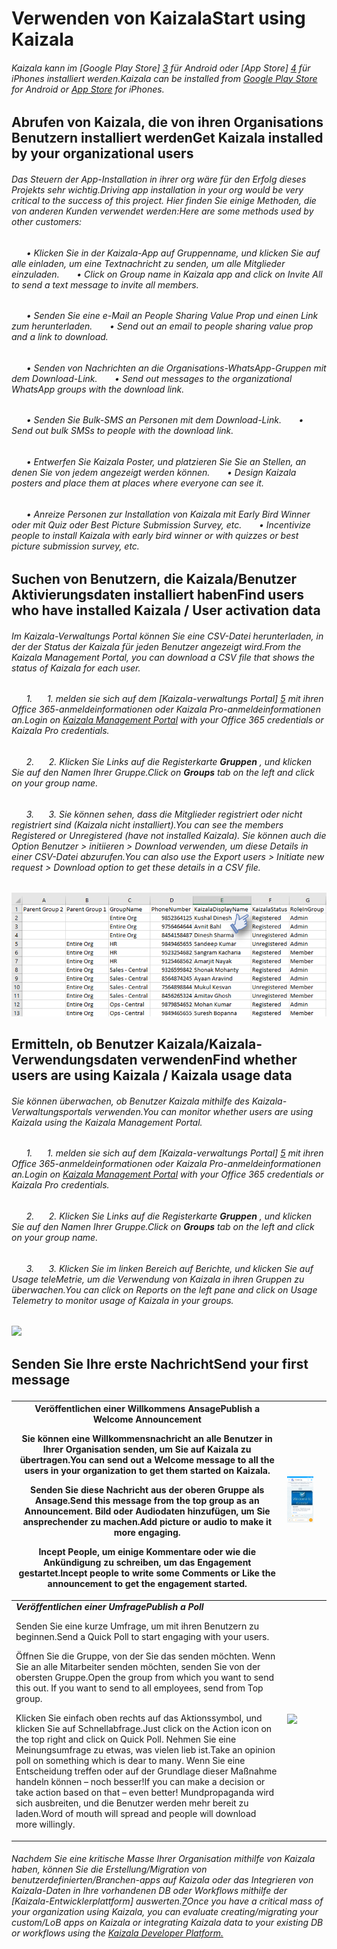 [3]: https://play.google.com/store/apps/details?id=com.microsoft.mobile.polymer&hl=en
[4]: https://itunes.apple.com/in/app/microsoft-kaizala/id1112208399?mt=8
[5]: http://manage.kaiza.la/
[7]: https://github.com/MicrosoftDocs/kaizala-docs
# <a name="start-using-kaizala"></a><span data-ttu-id="49721-101">Verwenden von Kaizala</span><span class="sxs-lookup"><span data-stu-id="49721-101">Start using Kaizala</span></span>
###### <a name="kaizala-can-be-installed-from-google-play-store3-for-android-or-app-store4-for-iphones"></a><span data-ttu-id="49721-102">Kaizala kann im [Google Play Store] [ 3] für Android oder [App Store] [ 4] für iPhones installiert werden.</span><span class="sxs-lookup"><span data-stu-id="49721-102">Kaizala can be installed from [Google Play Store][3] for Android or [App Store][4] for iPhones.</span></span>
##  <a name="get-kaizala-installed-by-your-organizational-users"></a><span data-ttu-id="49721-103">Abrufen von Kaizala, die von ihren Organisations Benutzern installiert werden</span><span class="sxs-lookup"><span data-stu-id="49721-103">Get Kaizala installed by your organizational users</span></span>
###### <a name="driving-app-installation-in-your-org-would-be-very-critical-to-the-success-of-this-project-here-are-some-methods-used-by-other-customers"></a><span data-ttu-id="49721-104">Das Steuern der App-Installation in ihrer org wäre für den Erfolg dieses Projekts sehr wichtig.</span><span class="sxs-lookup"><span data-stu-id="49721-104">Driving app installation in your org would be very critical to the success of this project.</span></span> <span data-ttu-id="49721-105">Hier finden Sie einige Methoden, die von anderen Kunden verwendet werden:</span><span class="sxs-lookup"><span data-stu-id="49721-105">Here are some methods used by other customers:</span></span>
###### <a name="nbspnbspnbspnbspnbspnbsp----click-on-group-name-in-kaizala-app-and-click-on-invite-all-to-send-a-text-message-to-invite-all-members"></a><span data-ttu-id="49721-106">&nbsp;&nbsp;&nbsp;&nbsp;&nbsp;&nbsp;• Klicken Sie in der Kaizala-App auf Gruppenname, und klicken Sie auf alle einladen, um eine Textnachricht zu senden, um alle Mitglieder einzuladen.</span><span class="sxs-lookup"><span data-stu-id="49721-106">&nbsp;&nbsp;&nbsp;&nbsp;&nbsp;&nbsp; •   Click on Group name in Kaizala app and click on Invite All to send a text message to invite all members.</span></span>
###### <a name="nbspnbspnbspnbspnbspnbsp----send-out-an-email-to-people-sharing-value-prop-and-a-link-to-download"></a><span data-ttu-id="49721-107">&nbsp;&nbsp;&nbsp;&nbsp;&nbsp;&nbsp;• Senden Sie eine e-Mail an People Sharing Value Prop und einen Link zum herunterladen.</span><span class="sxs-lookup"><span data-stu-id="49721-107">&nbsp;&nbsp;&nbsp;&nbsp;&nbsp;&nbsp; •   Send out an email to people sharing value prop and a link to download.</span></span>
###### <a name="nbspnbspnbspnbspnbspnbsp----send-out-messages-to-the-organizational-whatsapp-groups-with-the-download-link"></a><span data-ttu-id="49721-108">&nbsp;&nbsp;&nbsp;&nbsp;&nbsp;&nbsp;• Senden von Nachrichten an die Organisations-WhatsApp-Gruppen mit dem Download-Link.</span><span class="sxs-lookup"><span data-stu-id="49721-108">&nbsp;&nbsp;&nbsp;&nbsp;&nbsp;&nbsp; •   Send out messages to the organizational WhatsApp groups with the download link.</span></span>   
###### <a name="nbspnbspnbspnbspnbspnbsp----send-out-bulk-smss-to-people-with-the-download-link"></a><span data-ttu-id="49721-109">&nbsp;&nbsp;&nbsp;&nbsp;&nbsp;&nbsp;• Senden Sie Bulk-SMS an Personen mit dem Download-Link.</span><span class="sxs-lookup"><span data-stu-id="49721-109">&nbsp;&nbsp;&nbsp;&nbsp;&nbsp;&nbsp; •   Send out bulk SMSs to people with the download link.</span></span> 
###### <a name="nbspnbspnbspnbspnbspnbsp----design-kaizala-posters-and-place-them-at-places-where-everyone-can-see-it"></a><span data-ttu-id="49721-110">&nbsp;&nbsp;&nbsp;&nbsp;&nbsp;&nbsp;• Entwerfen Sie Kaizala Poster, und platzieren Sie Sie an Stellen, an denen Sie von jedem angezeigt werden können.</span><span class="sxs-lookup"><span data-stu-id="49721-110">&nbsp;&nbsp;&nbsp;&nbsp;&nbsp;&nbsp; •   Design Kaizala posters and place them at places where everyone can see it.</span></span>
###### <a name="nbspnbspnbspnbspnbspnbsp----incentivize-people-to-install-kaizala-with-early-bird-winner-or-with-quizzes-or-best-picture-submission-survey-etc"></a><span data-ttu-id="49721-111">&nbsp;&nbsp;&nbsp;&nbsp;&nbsp;&nbsp;• Anreize Personen zur Installation von Kaizala mit Early Bird Winner oder mit Quiz oder Best Picture Submission Survey, etc.</span><span class="sxs-lookup"><span data-stu-id="49721-111">&nbsp;&nbsp;&nbsp;&nbsp;&nbsp;&nbsp; •   Incentivize people to install Kaizala with early bird winner or with quizzes or best picture submission survey, etc.</span></span>
##  <a name="find-users-who-have-installed-kaizala--user-activation-data"></a><span data-ttu-id="49721-112">Suchen von Benutzern, die Kaizala/Benutzer Aktivierungsdaten installiert haben</span><span class="sxs-lookup"><span data-stu-id="49721-112">Find users who have installed Kaizala / User activation data</span></span>
###### <a name="from-the-kaizala-management-portal-you-can-download-a-csv-file-that-shows-the-status-of-kaizala-for-each-user"></a><span data-ttu-id="49721-113">Im Kaizala-Verwaltungs Portal können Sie eine CSV-Datei herunterladen, in der der Status der Kaizala für jeden Benutzer angezeigt wird.</span><span class="sxs-lookup"><span data-stu-id="49721-113">From the Kaizala Management Portal, you can download a CSV file that shows the status of Kaizala for each user.</span></span>
###### <a name="nbspnbspnbspnbspnbspnbsp1---login-on-kaizala-management-portal5-with-your-office-365-credentials-or-kaizala-pro-credentials"></a><span data-ttu-id="49721-114">&nbsp;&nbsp;&nbsp;&nbsp;&nbsp;&nbsp;1.</span><span class="sxs-lookup"><span data-stu-id="49721-114">&nbsp;&nbsp;&nbsp;&nbsp;&nbsp;&nbsp;1.</span></span>   <span data-ttu-id="49721-115">melden sie sich auf dem [Kaizala-verwaltungs Portal] [ 5] mit ihren Office 365-anmeldeinformationen oder Kaizala Pro-anmeldeinformationen an.</span><span class="sxs-lookup"><span data-stu-id="49721-115">Login on [Kaizala Management Portal][5] with your Office 365 credentials or Kaizala Pro credentials.</span></span>  
###### <a name="nbspnbspnbspnbspnbspnbsp2---click-on-groups-tab-on-the-left-and-click-on-your-group-name"></a><span data-ttu-id="49721-116">&nbsp;&nbsp;&nbsp;&nbsp;&nbsp;&nbsp;2.</span><span class="sxs-lookup"><span data-stu-id="49721-116">&nbsp;&nbsp;&nbsp;&nbsp;&nbsp;&nbsp;2.</span></span>   <span data-ttu-id="49721-117">Klicken Sie Links auf die Registerkarte __Gruppen__ , und klicken Sie auf den Namen Ihrer Gruppe.</span><span class="sxs-lookup"><span data-stu-id="49721-117">Click on __Groups__ tab on the left and click on your group name.</span></span>  
###### <a name="nbspnbspnbspnbspnbspnbsp3---you-can-see-the-members-registered-or-unregistered-have-not-installed-kaizala-you-can-also-use-the-export-users--initiate-new-request--download-option-to-get-these-details-in-a-csv-file"></a><span data-ttu-id="49721-118">&nbsp;&nbsp;&nbsp;&nbsp;&nbsp;&nbsp;3.</span><span class="sxs-lookup"><span data-stu-id="49721-118">&nbsp;&nbsp;&nbsp;&nbsp;&nbsp;&nbsp;3.</span></span>   <span data-ttu-id="49721-119">Sie können sehen, dass die Mitglieder registriert oder nicht registriert sind (Kaizala nicht installiert).</span><span class="sxs-lookup"><span data-stu-id="49721-119">You can see the members Registered or Unregistered (have not installed Kaizala).</span></span> <span data-ttu-id="49721-120">Sie können auch die Option Benutzer > initiieren > Download verwenden, um diese Details in einer CSV-Datei abzurufen.</span><span class="sxs-lookup"><span data-stu-id="49721-120">You can also use the Export users > Initiate new request > Download option to get these details in a CSV file.</span></span>   
![](Images/ExportUsers.png)
##  <a name="find-whether-users-are-using-kaizala--kaizala-usage-data"></a><span data-ttu-id="49721-121">Ermitteln, ob Benutzer Kaizala/Kaizala-Verwendungsdaten verwenden</span><span class="sxs-lookup"><span data-stu-id="49721-121">Find whether users are using Kaizala / Kaizala usage data</span></span>
###### <a name="you-can-monitor-whether-users-are-using-kaizala-using-the-kaizala-management-portal"></a><span data-ttu-id="49721-122">Sie können überwachen, ob Benutzer Kaizala mithilfe des Kaizala-Verwaltungsportals verwenden.</span><span class="sxs-lookup"><span data-stu-id="49721-122">You can monitor whether users are using Kaizala using the Kaizala Management Portal.</span></span>
###### <a name="nbspnbspnbspnbspnbspnbsp1---login-on-kaizala-management-portal5-with-your-office-365-credentials-or-kaizala-pro-credentials"></a><span data-ttu-id="49721-123">&nbsp;&nbsp;&nbsp;&nbsp;&nbsp;&nbsp;1.</span><span class="sxs-lookup"><span data-stu-id="49721-123">&nbsp;&nbsp;&nbsp;&nbsp;&nbsp;&nbsp;1.</span></span>   <span data-ttu-id="49721-124">melden sie sich auf dem [Kaizala-verwaltungs Portal] [ 5] mit ihren Office 365-anmeldeinformationen oder Kaizala Pro-anmeldeinformationen an.</span><span class="sxs-lookup"><span data-stu-id="49721-124">Login on [Kaizala Management Portal][5] with your Office 365 credentials or Kaizala Pro credentials.</span></span>  
###### <a name="nbspnbspnbspnbspnbspnbsp2---click-on-groups-tab-on-the-left-and-click-on-your-group-name"></a><span data-ttu-id="49721-125">&nbsp;&nbsp;&nbsp;&nbsp;&nbsp;&nbsp;2.</span><span class="sxs-lookup"><span data-stu-id="49721-125">&nbsp;&nbsp;&nbsp;&nbsp;&nbsp;&nbsp;2.</span></span>   <span data-ttu-id="49721-126">Klicken Sie Links auf die Registerkarte **Gruppen** , und klicken Sie auf den Namen Ihrer Gruppe.</span><span class="sxs-lookup"><span data-stu-id="49721-126">Click on **Groups** tab on the left and click on your group name.</span></span>  
###### <a name="nbspnbspnbspnbspnbspnbsp3---you-can-click-on-reports-on-the-left-pane-and-click-on-usage-telemetry-to-monitor-usage-of-kaizala-in-your-groups"></a><span data-ttu-id="49721-127">&nbsp;&nbsp;&nbsp;&nbsp;&nbsp;&nbsp;3.</span><span class="sxs-lookup"><span data-stu-id="49721-127">&nbsp;&nbsp;&nbsp;&nbsp;&nbsp;&nbsp;3.</span></span>   <span data-ttu-id="49721-128">Klicken Sie im linken Bereich auf Berichte, und klicken Sie auf Usage teleMetrie, um die Verwendung von Kaizala in ihren Gruppen zu überwachen.</span><span class="sxs-lookup"><span data-stu-id="49721-128">You can click on Reports on the left pane and click on Usage Telemetry to monitor usage of Kaizala in your groups.</span></span>   
![](Images/Usage%20Telemetry.png)
##  <a name="send-your-first-messagepp"></a><span data-ttu-id="49721-129">Senden Sie Ihre erste Nachricht</span><span class="sxs-lookup"><span data-stu-id="49721-129">Send your first message</span></span><P><p>
|<span data-ttu-id="49721-130">Veröffentlichen einer Willkommens Ansage</span><span class="sxs-lookup"><span data-stu-id="49721-130">Publish a Welcome Announcement</span></span>  <p><p><span data-ttu-id="49721-131">Sie können eine Willkommensnachricht an alle Benutzer in Ihrer Organisation senden, um Sie auf Kaizala zu übertragen.</span><span class="sxs-lookup"><span data-stu-id="49721-131">You can send out a Welcome message to all the users in your organization to get them started on Kaizala.</span></span><p><p><span data-ttu-id="49721-132">Senden Sie diese Nachricht aus der oberen Gruppe als Ansage.</span><span class="sxs-lookup"><span data-stu-id="49721-132">Send this message from the top group as an Announcement.</span></span> <span data-ttu-id="49721-133">Bild oder Audiodaten hinzufügen, um Sie ansprechender zu machen.</span><span class="sxs-lookup"><span data-stu-id="49721-133">Add picture or audio to make it more engaging.</span></span><p><p><span data-ttu-id="49721-134">Incept People, um einige Kommentare oder wie die Ankündigung zu schreiben, um das Engagement gestartet.</span><span class="sxs-lookup"><span data-stu-id="49721-134">Incept people to write some Comments or Like the announcement to get the engagement started.</span></span> |![](Images/EntireOrg.png)||
|-------|-------|-------|
|<span data-ttu-id="49721-135">**_Veröffentlichen einer Umfrage_**</span><span class="sxs-lookup"><span data-stu-id="49721-135">**_Publish a Poll_**</span></span> <p><p> <span data-ttu-id="49721-136">Senden Sie eine kurze Umfrage, um mit ihren Benutzern zu beginnen.</span><span class="sxs-lookup"><span data-stu-id="49721-136">Send a Quick Poll to start engaging with your users.</span></span> <p><span data-ttu-id="49721-137">Öffnen Sie die Gruppe, von der Sie das senden möchten. Wenn Sie an alle Mitarbeiter senden möchten, senden Sie von der obersten Gruppe.</span><span class="sxs-lookup"><span data-stu-id="49721-137">Open the group from which you want to send this out. If you want to send to all employees, send from Top group.</span></span><p><span data-ttu-id="49721-138">Klicken Sie einfach oben rechts auf das Aktionssymbol, und klicken Sie auf Schnellabfrage.</span><span class="sxs-lookup"><span data-stu-id="49721-138">Just click on the Action icon on the top right and click on Quick Poll.</span></span> <span data-ttu-id="49721-139">Nehmen Sie eine Meinungsumfrage zu etwas, was vielen lieb ist.</span><span class="sxs-lookup"><span data-stu-id="49721-139">Take an opinion poll on something which is dear to many.</span></span> <span data-ttu-id="49721-140">Wenn Sie eine Entscheidung treffen oder auf der Grundlage dieser Maßnahme handeln können – noch besser!</span><span class="sxs-lookup"><span data-stu-id="49721-140">If you can make a decision or take action based on that – even better!</span></span> <span data-ttu-id="49721-141">Mundpropaganda wird sich ausbreiten, und die Benutzer werden mehr bereit zu laden.</span><span class="sxs-lookup"><span data-stu-id="49721-141">Word of mouth will spread and people will download more willingly.</span></span> |![](Images/Kaizala%20Pilot%20group.jpg)||
###### <a name="once-you-have-a-critical-mass-of-your-organization-using-kaizala-you-can-evaluate-creatingmigrating-your-customlob-apps-on-kaizala-or-integrating-kaizala-data-to-your-existing-db-or-workflows-using-the-kaizala-developer-platform7"></a><span data-ttu-id="49721-142">Nachdem Sie eine kritische Masse Ihrer Organisation mithilfe von Kaizala haben, können Sie die Erstellung/Migration von benutzerdefinierten/Branchen-apps auf Kaizala oder das Integrieren von Kaizala-Daten in Ihre vorhandenen DB oder Workflows mithilfe der [Kaizala-Entwicklerplattform] auswerten.[7]</span><span class="sxs-lookup"><span data-stu-id="49721-142">Once you have a critical mass of your organization using Kaizala, you can evaluate creating/migrating your custom/LoB apps on Kaizala or integrating Kaizala data to your existing DB or workflows using the [Kaizala Developer Platform.][7]</span></span>
